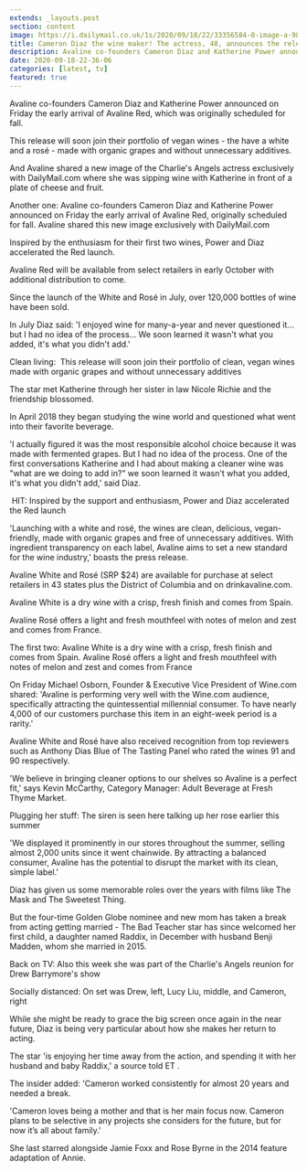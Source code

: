 ```yaml
---
extends: _layouts.post
section: content
image: https://i.dailymail.co.uk/1s/2020/09/18/22/33356584-0-image-a-98_1600464750583.jpg 
title: Cameron Diaz the wine maker! The actress, 48, announces the release of a new red wine 
description: Avaline co-founders Cameron Diaz and Katherine Power announced on Friday the early arrival of Avaline Red, originally scheduled for fall. They already have a white and rose. 
date: 2020-09-18-22-36-06 
categories: [latest, tv] 
featured: true 
--- 
```

Avaline co-founders Cameron Diaz and Katherine Power announced on Friday the early arrival of Avaline Red, which was originally scheduled for fall. 

This release will soon join their portfolio of vegan wines - the have a white and a rosé - made with organic grapes and without unnecessary additives. 

And Avaline shared a new image of the Charlie's Angels actress exclusively with DailyMail.com where she was sipping wine with Katherine in front of a plate of cheese and fruit.

Another one: Avaline co-founders Cameron Diaz and Katherine Power announced on Friday the early arrival of Avaline Red, originally scheduled for fall. Avaline shared this new image exclusively with DailyMail.com

Inspired by the enthusiasm for their first two wines, Power and Diaz accelerated the Red launch. 

Avaline Red will be available from select retailers in early October with additional distribution to come. 

Since the launch of the White and Rosé in July, over 120,000 bottles of wine have been sold. 

In July Diaz said: 'I enjoyed wine for many-a-year and never questioned it... but I had no idea of the process... We soon learned it wasn't what you added, it's what you didn't add.'

Clean living:  This release will soon join their portfolio of clean, vegan wines made with organic grapes and without unnecessary additives

The star met Katherine through her sister in law Nicole Richie and the friendship blossomed.

In April 2018 they began studying the wine world and questioned what went into their favorite beverage.

'I actually figured it was the most responsible alcohol choice because it was made with fermented grapes. But I had no idea of the process. One of the first conversations Katherine and I had about making a cleaner wine was "what are we doing to add in?" we soon learned it wasn't what you added, it's what you didn't add,' said Diaz.

 HIT: Inspired by the support and enthusiasm, Power and Diaz accelerated the Red launch

'Launching with a white and rosé, the wines are clean, delicious, vegan-friendly, made with organic grapes and free of unnecessary additives. With ingredient transparency on each label, Avaline aims to set a new standard for the wine industry,' boasts the press release.  

Avaline White and Rosé (SRP $24) are available for purchase at select retailers in 43 states plus the District of Columbia and on drinkavaline.com.

Avaline White is a dry wine with a crisp, fresh finish and comes from Spain. 

Avaline Rosé offers a light and fresh mouthfeel with notes of melon and zest and comes from France.  

The first two: Avaline White is a dry wine with a crisp, fresh finish and comes from Spain. Avaline Rosé offers a light and fresh mouthfeel with notes of melon and zest and comes from France

On Friday Michael Osborn, Founder & Executive Vice President of Wine.com shared: 'Avaline is performing very well with the Wine.com audience, specifically attracting the quintessential millennial consumer. To have nearly 4,000 of our customers purchase this item in an eight-week period is a rarity.' 

Avaline White and Rosé have also received recognition from top reviewers such as Anthony Dias Blue of The Tasting Panel who rated the wines 91 and 90 respectively.

'We believe in bringing cleaner options to our shelves so Avaline is a perfect fit,' says Kevin McCarthy, Category Manager: Adult Beverage at Fresh Thyme Market.

Plugging her stuff: The siren is seen here talking up her rose earlier this summer

'We displayed it prominently in our stores throughout the summer, selling almost 2,000 units since it went chainwide. By attracting a balanced consumer, Avaline has the potential to disrupt the market with its clean, simple label.'

Diaz has given us some memorable roles over the years with films like The Mask and The Sweetest Thing.

But the four-time Golden Globe nominee and new mom has taken a break from acting getting married - The Bad Teacher star has since welcomed her first child, a daughter named Raddix, in December with husband Benji Madden, whom she married in 2015.

Back on TV: Also this week she was part of the Charlie's Angels reunion for Drew Barrymore's show

Socially distanced: On set was Drew, left, Lucy Liu, middle, and Cameron, right

While she might be ready to grace the big screen once again in the near future, Diaz is being very particular about how she makes her return to acting.

The star 'is enjoying her time away from the action, and spending it with her husband and baby Raddix,' a source told ET .

The insider added: 'Cameron worked consistently for almost 20 years and needed a break.

'Cameron loves being a mother and that is her main focus now. Cameron plans to be selective in any projects she considers for the future, but for now it’s all about family.'

She last starred alongside Jamie Foxx and Rose Byrne in the 2014 feature adaptation of Annie.


